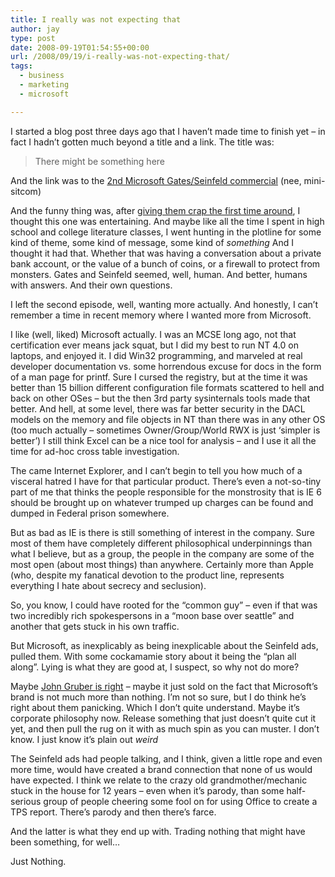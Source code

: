 ```yaml
---
title: I really was not expecting that
author: jay
type: post
date: 2008-09-19T01:54:55+00:00
url: /2008/09/19/i-really-was-not-expecting-that/
tags:
  - business
  - marketing
  - microsoft

---
```

I started a blog post three days ago that I haven’t made time to finish yet &#8211; in fact I hadn’t gotten much beyond a title and a link. The title was:

> There might be something here

And the link was to the [2nd Microsoft Gates/Seinfeld commercial][1] (nee, mini-sitcom)

And the funny thing was, after [giving them crap the first time around][2], I thought this one was entertaining. And maybe like all the time I spent in high school and college literature classes, I went hunting in the plotline for some kind of theme, some kind of message, some kind of _something_ And I thought it had that. Whether that was having a conversation about a private bank account, or the value of a bunch of coins, or a firewall to protect from monsters. Gates and Seinfeld seemed, well, human. And better, humans with answers. And their own questions.

I left the second episode, well, wanting more actually. And honestly, I can’t remember a time in recent memory where I wanted more from Microsoft.

I like (well, liked) Microsoft actually. I was an MCSE long ago, not that certification ever means jack squat, but I did my best to run NT 4.0 on laptops, and enjoyed it. I did Win32 programming, and marveled at real developer documentation vs. some horrendous excuse for docs in the form of a man page for printf. Sure I cursed the registry, but at the time it was better than 15 billion different configuration file formats scattered to hell and back on other OSes &#8211; but the then 3rd party sysinternals tools made that better. And hell, at some level, there was far better security in the DACL models on the memory and file objects in NT than there was in any other OS (too much actually &#8211; sometimes Owner/Group/World RWX is just ‘simpler is better’) I still think Excel can be a nice tool for analysis &#8211; and I use it all the time for ad-hoc cross table investigation.

The came Internet Explorer, and I can’t begin to tell you how much of a visceral hatred I have for that particular product. There’s even a not-so-tiny part of me that thinks the people responsible for the monstrosity that is IE 6 should be brought up on whatever trumped up charges can be found and dumped in Federal prison somewhere.

But as bad as IE is there is still something of interest in the company. Sure most of them have completely different philosophical underpinnings than what I believe, but as a group, the people in the company are some of the most open (about most things) than anywhere. Certainly more than Apple (who, despite my fanatical devotion to the product line, represents everything I hate about secrecy and seclusion).

So, you know, I could have rooted for the “common guy” &#8211; even if that was two incredibly rich spokespersons in a “moon base over seattle” and another that gets stuck in his own traffic.

But Microsoft, as inexplicably as being inexplicable about the Seinfeld ads, pulled them. With some cockamamie story about it being the “plan all along”. Lying is what they are good at, I suspect, so why not do more?

Maybe [John Gruber is right][3] &#8211; maybe it just sold on the fact that Microsoft’s brand is not much more than nothing. I’m not so sure, but I do think he’s right about them panicking. Which I don’t quite understand. Maybe it’s corporate philosophy now. Release something that just doesn’t quite cut it yet, and then pull the rug on it with as much spin as you can muster. I don’t know. I just know it’s plain out _weird_

The Seinfeld ads had people talking, and I think, given a little rope and even more time, would have created a brand connection that none of us would have expected. I think we relate to the crazy old grandmother/mechanic stuck in the house for 12 years &#8211; even when it’s parody, than some half-serious group of people cheering some fool on for using Office to create a TPS report. There’s parody and then there’s farce.

And the latter is what they end up with. Trading nothing that might have been something, for well…

Just Nothing.

 [1]: http://www.youtube.com/watch?v=gBWPf1BWtkw
 [2]: https://rambleon.org/2008/09/06/billyg-i-am-the-one/
 [3]: http://daringfireball.net/2008/09/theres_nothing_there